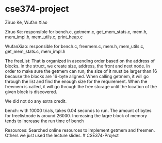 # cse374-project
Ziruo Ke, Wufan Xiao

Ziruo Ke: responsible for bench.c, getmem.c, get_mem_stats.c, mem.h, mem_impl.h, mem_utils.c, print_heap.c

WufanXiao: responsible for bench.c, freemem.c, mem.h, mem_utils.c, get_mem_stats.c, mem_impl.h

The freeList: That is organized in ascending order based on the address of blocks. In the struct, we create size, address, the front and next node. In order to make sure the getmem can run, the size of it must be larger than 16 because the blocks are 16-byte aligned. When calling getmem, it will go through the list and find the enough size for the requirement. When the freemem is called, it will go through the free storage until the location of the given block is discovered. 

We did not do any extra credit. 

bench: with 10000 trials, takes 0.04 seconds to run. The amount of bytes for freelistnode is around 26000. Increasing the lagre block of memory tends to increase the run time of bench

Resources: Searched online resources to implement getmem and freemen. Others we just used the lecture slides. # CSE374-Project
